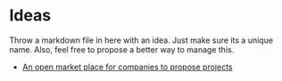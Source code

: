 # Ideas

Throw a markdown file in here with an idea. Just make sure its a unique name.  Also, feel free to propose a better way to manage this.

- [An open market place for companies to propose projects](ideas/project_marketplace.md)


